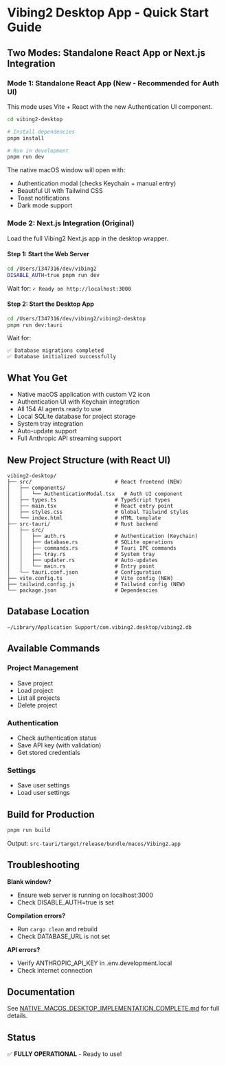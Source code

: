 # Vibing2 Desktop App - Quick Start Guide

## Two Modes: Standalone React App or Next.js Integration

### Mode 1: Standalone React App (New - Recommended for Auth UI)

This mode uses Vite + React with the new Authentication UI component.

```bash
cd vibing2-desktop

# Install dependencies
pnpm install

# Run in development
pnpm run dev
```

The native macOS window will open with:
- Authentication modal (checks Keychain + manual entry)
- Beautiful UI with Tailwind CSS
- Toast notifications
- Dark mode support

### Mode 2: Next.js Integration (Original)

Load the full Vibing2 Next.js app in the desktop wrapper.

#### Step 1: Start the Web Server

```bash
cd /Users/I347316/dev/vibing2
DISABLE_AUTH=true pnpm run dev
```

Wait for: `✓ Ready on http://localhost:3000`

#### Step 2: Start the Desktop App

```bash
cd /Users/I347316/dev/vibing2/vibing2-desktop
pnpm run dev:tauri
```

Wait for:
```
✅ Database migrations completed
✅ Database initialized successfully
```

## What You Get

- Native macOS application with custom V2 icon
- Authentication UI with Keychain integration
- All 154 AI agents ready to use
- Local SQLite database for project storage
- System tray integration
- Auto-update support
- Full Anthropic API streaming support

## New Project Structure (with React UI)

```
vibing2-desktop/
├── src/                           # React frontend (NEW)
│   ├── components/
│   │   └── AuthenticationModal.tsx   # Auth UI component
│   ├── types.ts                   # TypeScript types
│   ├── main.tsx                   # React entry point
│   ├── styles.css                 # Global Tailwind styles
│   └── index.html                 # HTML template
├── src-tauri/                     # Rust backend
│   ├── src/
│   │   ├── auth.rs                # Authentication (Keychain)
│   │   ├── database.rs            # SQLite operations
│   │   ├── commands.rs            # Tauri IPC commands
│   │   ├── tray.rs                # System tray
│   │   ├── updater.rs             # Auto-updates
│   │   └── main.rs                # Entry point
│   └── tauri.conf.json            # Configuration
├── vite.config.ts                 # Vite config (NEW)
├── tailwind.config.js             # Tailwind config (NEW)
└── package.json                   # Dependencies
```

## Database Location

`~/Library/Application Support/com.vibing2.desktop/vibing2.db`

## Available Commands

### Project Management
- Save project
- Load project
- List all projects
- Delete project

### Authentication
- Check authentication status
- Save API key (with validation)
- Get stored credentials

### Settings
- Save user settings
- Load user settings

## Build for Production

```bash
pnpm run build
```

Output: `src-tauri/target/release/bundle/macos/Vibing2.app`

## Troubleshooting

**Blank window?**
- Ensure web server is running on localhost:3000
- Check DISABLE_AUTH=true is set

**Compilation errors?**
- Run `cargo clean` and rebuild
- Check DATABASE_URL is not set

**API errors?**
- Verify ANTHROPIC_API_KEY in .env.development.local
- Check internet connection

## Documentation

See [NATIVE_MACOS_DESKTOP_IMPLEMENTATION_COMPLETE.md](../NATIVE_MACOS_DESKTOP_IMPLEMENTATION_COMPLETE.md) for full details.

## Status

✅ **FULLY OPERATIONAL** - Ready to use!
